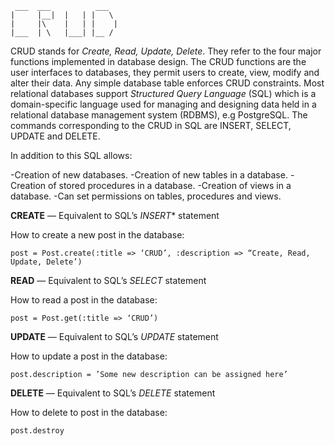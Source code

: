 ```
 ___  ___          ___
|     |__|  |   | |   \
|     |\    |   | |    |
|___  | \   |___| |__ /

```

CRUD stands for *Create, Read, Update, Delete*. They refer to the four major functions implemented in database design.
The CRUD functions are the user interfaces to databases, they permit users to create, view, modify and alter their data. Any simple database table enforces CRUD constraints.
Most relational databases support *Structured Query Language* (SQL) which is a domain-specific language used for managing and designing data held in a relational database management system (RDBMS), e.g PostgreSQL.
The commands corresponding to the CRUD in SQL are INSERT, SELECT, UPDATE and DELETE.

In addition to this SQL allows:

-Creation of new databases.
-Creation of new tables in a database.
-Creation of stored procedures in a database.
-Creation of views in a database.
-Can set permissions on tables, procedures and views.


**CREATE** — Equivalent to SQL’s *INSERT** statement

How to create a new post in the database:

``` post = Post.create(:title => ‘CRUD’, :description => “Create, Read, Update, Delete’) ```


**READ** — Equivalent to SQL’s *SELECT* statement

How to read a post in the database:

``` post = Post.get(:title => ‘CRUD’) ```


**UPDATE** — Equivalent to SQL’s *UPDATE* statement

How to update a post in the database:

``` post.description = ’Some new description can be assigned here’ ```


**DELETE** — Equivalent to SQL’s *DELETE* statement

How to delete to post in the database:

``` post.destroy ```
